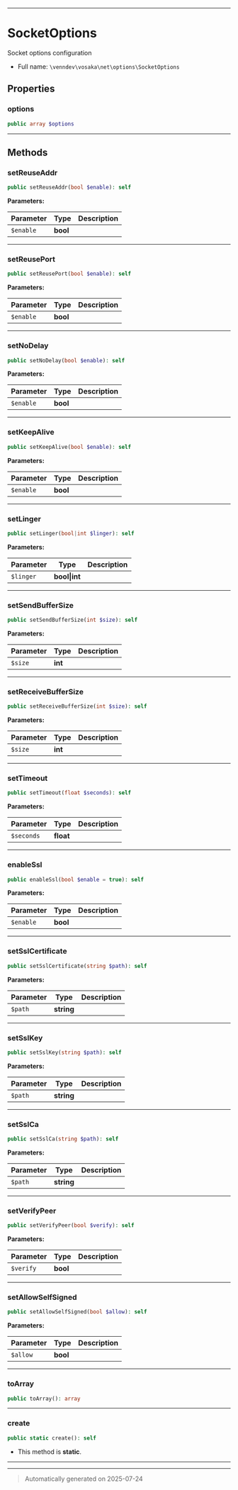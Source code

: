 ***

# SocketOptions

Socket options configuration



* Full name: `\venndev\vosaka\net\options\SocketOptions`



## Properties


### options



```php
public array $options
```






***

## Methods


### setReuseAddr



```php
public setReuseAddr(bool $enable): self
```








**Parameters:**

| Parameter | Type | Description |
|-----------|------|-------------|
| `$enable` | **bool** |  |





***

### setReusePort



```php
public setReusePort(bool $enable): self
```








**Parameters:**

| Parameter | Type | Description |
|-----------|------|-------------|
| `$enable` | **bool** |  |





***

### setNoDelay



```php
public setNoDelay(bool $enable): self
```








**Parameters:**

| Parameter | Type | Description |
|-----------|------|-------------|
| `$enable` | **bool** |  |





***

### setKeepAlive



```php
public setKeepAlive(bool $enable): self
```








**Parameters:**

| Parameter | Type | Description |
|-----------|------|-------------|
| `$enable` | **bool** |  |





***

### setLinger



```php
public setLinger(bool|int $linger): self
```








**Parameters:**

| Parameter | Type | Description |
|-----------|------|-------------|
| `$linger` | **bool&#124;int** |  |





***

### setSendBufferSize



```php
public setSendBufferSize(int $size): self
```








**Parameters:**

| Parameter | Type | Description |
|-----------|------|-------------|
| `$size` | **int** |  |





***

### setReceiveBufferSize



```php
public setReceiveBufferSize(int $size): self
```








**Parameters:**

| Parameter | Type | Description |
|-----------|------|-------------|
| `$size` | **int** |  |





***

### setTimeout



```php
public setTimeout(float $seconds): self
```








**Parameters:**

| Parameter | Type | Description |
|-----------|------|-------------|
| `$seconds` | **float** |  |





***

### enableSsl



```php
public enableSsl(bool $enable = true): self
```








**Parameters:**

| Parameter | Type | Description |
|-----------|------|-------------|
| `$enable` | **bool** |  |





***

### setSslCertificate



```php
public setSslCertificate(string $path): self
```








**Parameters:**

| Parameter | Type | Description |
|-----------|------|-------------|
| `$path` | **string** |  |





***

### setSslKey



```php
public setSslKey(string $path): self
```








**Parameters:**

| Parameter | Type | Description |
|-----------|------|-------------|
| `$path` | **string** |  |





***

### setSslCa



```php
public setSslCa(string $path): self
```








**Parameters:**

| Parameter | Type | Description |
|-----------|------|-------------|
| `$path` | **string** |  |





***

### setVerifyPeer



```php
public setVerifyPeer(bool $verify): self
```








**Parameters:**

| Parameter | Type | Description |
|-----------|------|-------------|
| `$verify` | **bool** |  |





***

### setAllowSelfSigned



```php
public setAllowSelfSigned(bool $allow): self
```








**Parameters:**

| Parameter | Type | Description |
|-----------|------|-------------|
| `$allow` | **bool** |  |





***

### toArray



```php
public toArray(): array
```












***

### create



```php
public static create(): self
```



* This method is **static**.








***


***
> Automatically generated on 2025-07-24
